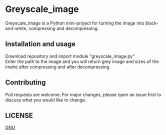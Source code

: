 # Greyscale_image

Greyscale_image is a Python mini-project for turning the image into black-and-white, compressing and decompressing.  

## Installation and usage

Download repository and import module "greyscale_image.py"  
Enter the path to the image and you will return grey image and sizes of the imahe after compressing and after decompressing.  

## Contributing
Pull requests are welcome. For major changes, please open an issue first to discuss what you would like to change.

## LICENSE
[GNU](https://github.com/hooloobooroodkoo/Film_map/blob/main/LICENSE)

